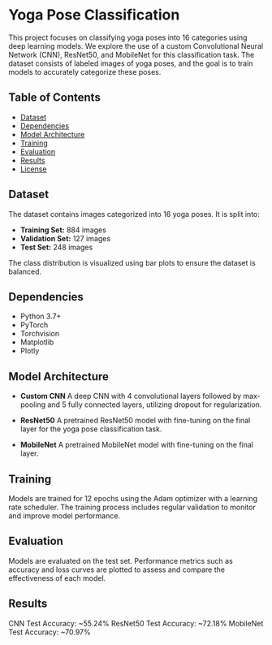 # Yoga Pose Classification

This project focuses on classifying yoga poses into 16 categories using deep learning models. We explore the use of a custom Convolutional Neural Network (CNN), ResNet50, and MobileNet for this classification task. The dataset consists of labeled images of yoga poses, and the goal is to train models to accurately categorize these poses.

## Table of Contents
- [Dataset](#dataset)
- [Dependencies](#dependencies)
- [Model Architecture](#model-architecture)
- [Training](#training)
- [Evaluation](#evaluation)
- [Results](#results)
- [License](#license)

## Dataset

The dataset contains images categorized into 16 yoga poses. It is split into:

- **Training Set:** 884 images
- **Validation Set:** 127 images
- **Test Set:** 248 images

The class distribution is visualized using bar plots to ensure the dataset is balanced.

## Dependencies

- Python 3.7+
- PyTorch
- Torchvision
- Matplotlib
- Plotly

## Model Architecture
- **Custom CNN**
A deep CNN with 4 convolutional layers followed by max-pooling and 5 fully connected layers, utilizing dropout for regularization.

- **ResNet50**
A pretrained ResNet50 model with fine-tuning on the final layer for the yoga pose classification task.

- **MobileNet**
A pretrained MobileNet model with fine-tuning on the final layer.

## Training
Models are trained for 12 epochs using the Adam optimizer with a learning rate scheduler. The training process includes regular validation to monitor and improve model performance.

## Evaluation
Models are evaluated on the test set. Performance metrics such as accuracy and loss curves are plotted to assess and compare the effectiveness of each model.

## Results
CNN Test Accuracy: ~55.24%
ResNet50 Test Accuracy: ~72.18%
MobileNet Test Accuracy: ~70.97%


